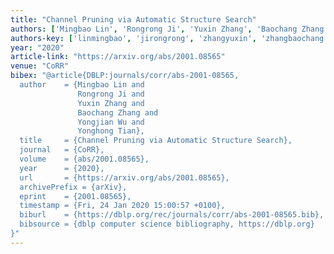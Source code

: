 ```yaml
---
title: "Channel Pruning via Automatic Structure Search"
authors: ['Mingbao Lin', 'Rongrong Ji', 'Yuxin Zhang', 'Baochang Zhang', 'Yongjian Wu', 'Yonghong Tian']
authors-key: ['linmingbao', 'jirongrong', 'zhangyuxin', 'zhangbaochang', 'wuyongjian', 'tianyonghong']
year: "2020"
article-link: "https://arxiv.org/abs/2001.08565"
venue: "CoRR"
bibex: "@article{DBLP:journals/corr/abs-2001-08565,
  author    = {Mingbao Lin and
               Rongrong Ji and
               Yuxin Zhang and
               Baochang Zhang and
               Yongjian Wu and
               Yonghong Tian},
  title     = {Channel Pruning via Automatic Structure Search},
  journal   = {CoRR},
  volume    = {abs/2001.08565},
  year      = {2020},
  url       = {https://arxiv.org/abs/2001.08565},
  archivePrefix = {arXiv},
  eprint    = {2001.08565},
  timestamp = {Fri, 24 Jan 2020 15:00:57 +0100},
  biburl    = {https://dblp.org/rec/journals/corr/abs-2001-08565.bib},
  bibsource = {dblp computer science bibliography, https://dblp.org}
}"
---
```

